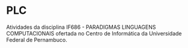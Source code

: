 # PLC

Atividades da disciplina IF686 - PARADIGMAS LINGUAGENS COMPUTACIONAIS ofertada no Centro de Informática da Universidade Federal de Pernambuco.

